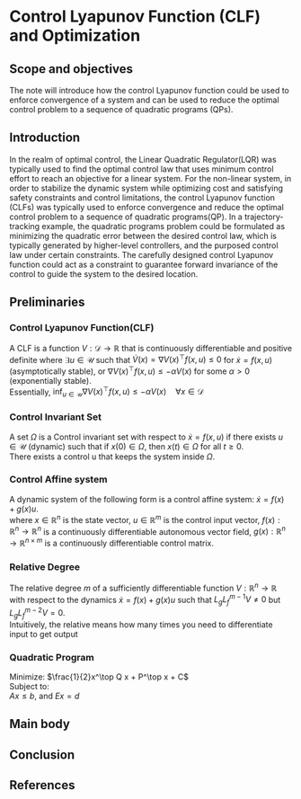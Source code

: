 # Control Lyapunov Function (CLF) and Optimization

## Scope and objectives
The note will introduce how the control Lyapunov function could be used to enforce convergence of a system and can be used to reduce the optimal control problem to a sequence of quadratic programs
(QPs).

## Introduction
In the realm of optimal control, the Linear Quadratic Regulator(LQR) was typically used to find the optimal control law that uses minimum control effort to reach an objective for a linear system. For the non-linear system, in order to stabilize the dynamic system while optimizing cost and satisfying safety constraints and control limitations, the control Lyapunov function (CLFs) was typically used to enforce convergence and reduce the optimal control problem to a sequence of quadratic programs(QP). In a trajectory-tracking example, the quadratic programs problem could be formulated as minimizing the quadratic error between the desired control law, which is typically generated by higher-level controllers, and the purposed control law under certain constraints. The carefully designed control Lyapunov function could act as a constraint to guarantee forward invariance of the control to guide the system to the desired location.  

## Preliminaries
### Control Lyapunov Function(CLF)
A CLF is a function $V: \mathcal{D} \to \mathbb{R}$ that is continuously differentiable and positive definite where $\exists u \in \mathcal{U}$ such that $\dot{V}(x) = \nabla V(x)^\top f(x,u) \leq 0$ for $\dot{x} = f(x,u)$ (asymptotically stable), or $\nabla V(x)^\top f(x,u) \leq -\alpha V(x)$ for some $\alpha > 0$ (exponentially stable). \
Essentially, $\inf_{u \in \mathcal{U}} \nabla V(x)^\top f(x,u) \leq -\alpha V(x) \quad \forall x \in \mathcal{D}$

### Control Invariant Set
A set $\Omega$ is a Control invariant set with respect to $\dot{x} = f(x,u)$ if there exists $u \in \mathcal{U}$ (dynamic) such that if $x(0) \in \Omega$, then $x(t) \in \Omega$ for all $t \geq 0$.\
There exists a control u that keeps the system inside $\Omega$.

### Control Affine system
A dynamic system of the following form is a control affine system: 
$\dot{x} = f(x) + g(x)u$.\
where
$x \in \mathbb{R}^n$ is the state vector,
$u \in \mathbb{R}^m$ is the control input vector,
$f(x): \mathbb{R}^n \to \mathbb{R}^n$ is a continuously differentiable autonomous vector field, 
$g(x): \mathbb{R}^n \to \mathbb{R}^{n\times m}$ is a continuously differentiable control matrix.

### Relative Degree
The relative degree $m$ of a sufficiently differentiable function $V: \mathbb{R}^n \to \mathbb{R}$ with respect to the dynamics $\dot{x} = f(x) + g(x)u$ such that
$L_g L_f^{m-1} V \neq 0$ but $L_g L_f^{m-2} V = 0$.\
Intuitively, the relative means how many times you need to differentiate input to get output

### Quadratic Program
Minimize: $\frac{1}{2}x^\top Q x + P^\top x + C$\
Subject to:\
$Ax \leq b$, and $Ex = d$

## Main body


## Conclusion

## References

